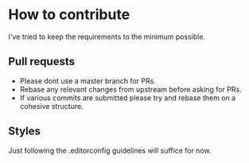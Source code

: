 # How to contribute

I've tried to keep the requirements to the minimum possible. 

## Pull requests

* Please dont use a master branch for PRs.
* Rebase any relevant changes from upstream before asking for PRs.
* If various commits are submitted please try and rebase them on a cohesive structure.

## Styles

Just following the .editorconfig guidelines will suffice for now.